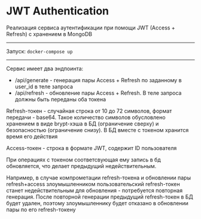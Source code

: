 # JWT Authentication

Реализация сервиса аутентификации при помощи JWT (Access + Refresh) с хранением в MongoDB

---

Запуск: `docker-compose up`

---

Сервис имеет два эндпоинта:
- /api/generate - генерация пары Access + Refresh по заданному в user_id в теле запроса
- /api/refresh - обновление пары Access + Refresh. В теле запроса должны быть переданы оба токена

Refresh-токен - случайная строка от 10 до 72 символов, формат передачи - base64. 
Такое количество символов обусловлено хранением в виде brypt-хэша в БД (ограничение сверху)
и безопасностью (ограничение снизу). В БД вместе с токеном хранится время его действия

Access-токен - строка в формате JWT, содержит ID пользователя

При операциях с токеном соответсвующая ему запись в бд обновляется, что делает предыдущий недействительным. 

Например, в случае компрометации refresh-токена и обновлении пары refresh+access злоумышленником
пользовательский refresh-токен станет недействительным для обновления - потребуется повторная генерация.
После повторной генерации предыдущий refresh-токен в БД будет удален, поэтому злоумышленнику будет отказано
в обновлении пары по его refresh-токену
